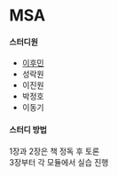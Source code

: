 # MSA

#### 스터디원
- [이후민](./hoomin/README.md)
- 성락원
- 이진원
- 박정호
- 이동기

#### 스터디 방법
1장과 2장은 책 정독 후 토론   
3장부터 각 모듈에서 실습 진행
